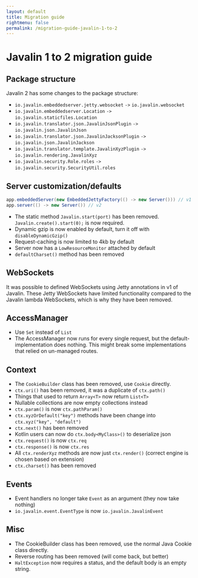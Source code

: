 ```yaml
---
layout: default
title: Migration guide
rightmenu: false
permalink: /migration-guide-javalin-1-to-2
---
```


<h1 class="no-margin-top">Javalin 1 to 2 migration guide</h1>

## Package structure
Javalin 2 has some changes to the package structure:

* `io.javalin.embeddedserver.jetty.websocket` `->` `io.javalin.websocket`
* `io.javalin.embeddedserver.Location` `->` `io.javalin.staticfiles.Location`
* `io.javalin.translator.json.JavalinJsonPlugin` `->` `io.javalin.json.JavalinJson`
* `io.javalin.translator.json.JavalinJacksonPlugin` `->` `io.javalin.json.JavalinJackson`
* `io.javalin.translator.template.JavalinXyzPlugin` `->` `io.javalin.rendering.JavalinXyz`
* `io.javalin.security.Role.roles` `->` `io.javalin.security.SecurityUtil.roles`

## Server customization/defaults
```java
app.embeddedServer(new EmbeddedJettyFactory(() -> new Server())) // v1
app.server(() -> new Server()) // v2
```
* The static method `Javalin.start(port)` has been removed. `Javalin.create().start(0);` is now required.
* Dynamic gzip is now enabled by default, turn it off with `disableDynamicGzip()`
* Request-caching is now limited to 4kb by default
* Server now has a `LowResourceMonitor` attached by default
* `defaultCharset()` method has been removed

## WebSockets
It was possible to defined WebSockets using Jetty annotations in v1 of Javalin.
These Jetty WebSockets have limited functionality compared to the Javalin lambda WebSockets,
which is why they have been removed.

## AccessManager 
* Use `Set` instead of `List`
* The AccessManager now runs for every single request, but the default-implementation does nothing. This might break some implementations that relied on un-managed routes.

## Context
* The `CookieBuilder` class has been removed, use `Cookie` directly.
* `ctx.uri()` has been removed, it was a duplicate of `ctx.path()`
* Things that used to return `Array<T>` now return `List<T>`
* Nullable collections are now empty collections instead
* `ctx.param()` is now `ctx.pathParam()`
* `ctx.xyzOrDefault("key")` methods have been change into `ctx.xyz("key", "default")`
* `ctx.next()` has been removed
* Kotlin users can now do `ctx.body<MyClass>()` to deserialize json
* `ctx.request()` is now `ctx.req`
* `ctx.response()` is now `ctx.res`
* All `ctx.renderXyz` methods are now just `ctx.render()` (correct engine is chosen based on extension)
* `ctx.charset()` has been removed

## Events
* Event handlers no longer take `Event` as an argument (they now take nothing)
* `io.javalin.event.EventType` is now `io.javalin.JavalinEvent` 

## Misc
* The CookieBuilder class has been removed, use the normal Java Cookie class directly.
* Reverse routing has been removed (will come back, but better)
* `HaltException` now requires a status, and the default body is an empty string.
